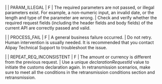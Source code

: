 |
| PARAM\_ILLEGAL | F | The required parameters are not passed, or illegal parameters exist. For example, a non-numeric input, an invalid date, or the length and type of the parameter are wrong. | Check and verify whether the required request fields (including the header fields and body fields) of the current API are correctly passed and valid.

 |
| PROCESS\_FAIL | F | A general business failure occurred. | Do not retry. Human intervention is usually needed. It is recommended that you contact Alipay Technical Support to troubleshoot the issue.

 |
| REPEAT\_REQ\_INCONSISTENT | F | The amount or currency is different from the previous request. | Use a unique _declarationRequestId_ value to initiate the customs declaration again. In retransmission scenarios, make sure to meet all the conditions in the retransmission conditions section and retransmission.